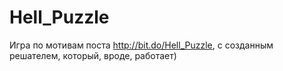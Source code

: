 # Hell_Puzzle
Игра по мотивам поста http://bit.do/Hell_Puzzle, c созданным решателем, который, вроде, работает)
